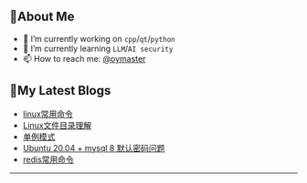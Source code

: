 ## 🎯About Me

- 🔭 I’m currently working on `cpp`/`qt`/`python`
- 🌱 I’m currently learning  `LLM`/`AI security`
- 📫 How to reach me: [@oymaster](https://github/oymaster)

## 📕My Latest Blogs
<!-- BLOG-POST-LIST:START -->
- [linux常用命令](http://oymaster.github.io/posts/30335.html)
- [Linux文件目录理解](http://oymaster.github.io/posts/58113.html)
- [单例模式](http://oymaster.github.io/posts/46132.html)
- [Ubuntu 20.04 + mysql 8 默认密码问题](http://oymaster.github.io/posts/44849.html)
- [redis常用命令](http://oymaster.github.io/posts/34206.html)
<!-- BLOG-POST-LIST:END -->


---




<!--
![Taot's github activity graph](https://github-readme-activity-graph.vercel.app/graph?username=oymaster&theme=xcode)
![LeetCode Stats](https://leetcard.jacoblin.cool/oymaster?theme=catppuccinMocha&font=Anaheim&site=cn)
**oymaster/oymaster** is a ✨ _special_ ✨ repository because its `README.md` (this file) appears on your GitHub profile.

Here are some ideas to get you started:
- 🔭 I’m currently working on ...
- 🌱 I’m currently learning ...
- 👯 I’m looking to collaborate on ...
- 🤔 I’m looking for help with ...
- 💬 Ask me about ...
- 📫 How to reach me: ...
- 😄 Pronouns: ...
- ⚡ Fun fact: ...
-->


